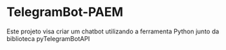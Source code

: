 # TelegramBot-PAEM
Este projeto visa criar um chatbot utilizando a ferramenta Python junto da biblioteca pyTelegramBotAPI
